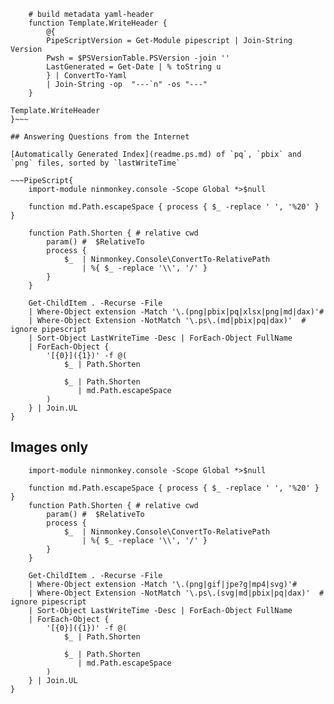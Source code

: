 ~~~pipescript{
    # build metadata yaml-header
    function Template.WriteHeader { 
        @{ 
        PipeScriptVersion = Get-Module pipescript | Join-String Version
        Pwsh = $PSVersionTable.PSVersion -join ''
        LastGenerated = Get-Date | % toString u
        } | ConvertTo-Yaml
        | Join-String -op  "---`n" -os "---"
    }

Template.WriteHeader
}~~~

## Answering Questions from the Internet

[Automatically Generated Index](readme.ps.md) of `pq`, `pbix` and `png` files, sorted by `lastWriteTime`

~~~PipeScript{
    import-module ninmonkey.console -Scope Global *>$null
    
    function md.Path.escapeSpace { process { $_ -replace ' ', '%20' } }

    function Path.Shorten { # relative cwd
        param() #  $RelativeTo 
        process { 
            $_  | Ninmonkey.Console\ConvertTo-RelativePath
                | %{ $_ -replace '\\', '/' }
        }
    }
    
    Get-ChildItem . -Recurse -File
    | Where-Object extension -Match '\.(png|pbix|pq|xlsx|png|md|dax)'#
    | Where-Object Extension -NotMatch '\.ps\.(md|pbix|pq|dax)'  # ignore pipescript
    | Sort-Object LastWriteTime -Desc | ForEach-Object FullName
    | ForEach-Object {
        '[{0}]({1})' -f @(            
            $_ | Path.Shorten

            $_ | Path.Shorten
               | md.Path.escapeSpace
        )
    } | Join.UL
}
~~~

## Images only

~~~PipeScript{
    import-module ninmonkey.console -Scope Global *>$null

    function md.Path.escapeSpace { process { $_ -replace ' ', '%20' } }
    function Path.Shorten { # relative cwd
        param() #  $RelativeTo 
        process { 
            $_  | Ninmonkey.Console\ConvertTo-RelativePath
                | %{ $_ -replace '\\', '/' }
        }
    }
    
    Get-ChildItem . -Recurse -File
    | Where-Object extension -Match '\.(png|gif|jpe?g|mp4|svg)'#
    | Where-Object Extension -NotMatch '\.ps\.(svg|md|pbix|pq|dax)'  # ignore pipescript
    | Sort-Object LastWriteTime -Desc | ForEach-Object FullName
    | ForEach-Object {
        '[{0}]({1})' -f @(            
            $_ | Path.Shorten

            $_ | Path.Shorten
               | md.Path.escapeSpace
        )
    } | Join.UL
}
~~~

